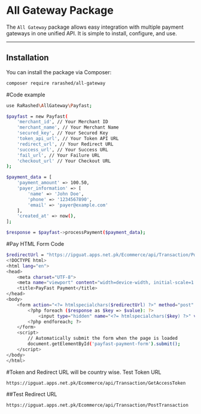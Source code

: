# All Gateway Package

The `All Gateway` package allows easy integration with multiple payment gateways in one unified API. It is simple to install, configure, and use.

---

## Installation

You can install the package via Composer:

```bash
composer require rarashed/all-gateway
```
#Code example
```bash
use RaRashed\AllGateway\Payfast;

$payfast = new Payfast(
    'merchant_id', // Your Merchant ID
    'merchant_name', // Your Merchant Name
    'secured_key', // Your Secured Key
    'token_api_url', // Your Token API URL
    'redirect_url', // Your Redirect URL
    'success_url', // Your Success URL
    'fail_url', // Your Failure URL
    'checkout_url' // Your Checkout URL
);

$payment_data = [
    'payment_amount' => 100.50,
    'payer_information' => [
        'name' => 'John Doe',
        'phone' => '1234567890',
        'email' => 'payer@example.com'
    ],
    'created_at' => now(),
];

$response = $payfast->processPayment($payment_data);
```
#Pay HTML Form Code
```bash
$redirectUrl = "https://ipguat.apps.net.pk/Ecommerce/api/Transaction/PostTransaction"; // Test redirect URL
<!DOCTYPE html>
<html lang="en">
<head>
    <meta charset="UTF-8">
    <meta name="viewport" content="width=device-width, initial-scale=1.0">
    <title>PayFast Payment</title>
</head>
<body>
    <form action="<?= htmlspecialchars($redirectUrl) ?>" method="post" id="payfast-payment-form">
        <?php foreach ($response as $key => $value): ?>
            <input type="hidden" name="<?= htmlspecialchars($key) ?>" value="<?= htmlspecialchars($value) ?>">
        <?php endforeach; ?>
    </form>
    <script>
        // Automatically submit the form when the page is loaded
        document.getElementById('payfast-payment-form').submit();
    </script>
</body>
</html>
```

#Token and Redirect URL will be country wise. Test Token URL
```bash
https://ipguat.apps.net.pk/Ecommerce/api/Transaction/GetAccessToken
```
##Test Redirect URL

```bash
https://ipguat.apps.net.pk/Ecommerce/api/Transaction/PostTransaction

